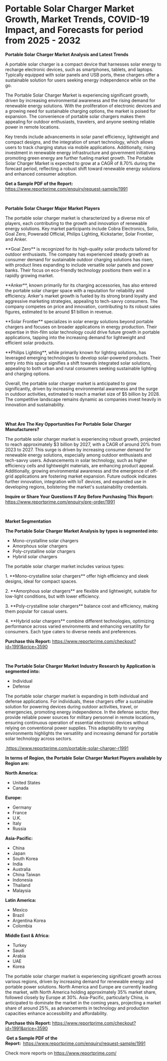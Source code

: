 <p><h1>Portable Solar Charger Market Growth, Market Trends, COVID-19 Impact, and Forecasts for period from 2025 - 2032</h1></p><p><strong>Portable Solar Charger Market Analysis and Latest Trends</strong></p>
<p><p>A portable solar charger is a compact device that harnesses solar energy to recharge electronic devices, such as smartphones, tablets, and laptops. Typically equipped with solar panels and USB ports, these chargers offer a sustainable solution for users seeking energy independence while on the go.</p><p>The Portable Solar Charger Market is experiencing significant growth, driven by increasing environmental awareness and the rising demand for renewable energy solutions. With the proliferation of electronic devices and a growing need for sustainable charging options, the market is poised for expansion. The convenience of portable solar chargers makes them appealing for outdoor enthusiasts, travelers, and anyone seeking reliable power in remote locations. </p><p>Key trends include advancements in solar panel efficiency, lightweight and compact designs, and the integration of smart technology, which allows users to track charging status via mobile applications. Additionally, rising investment in renewable energy infrastructure and government initiatives promoting green energy are further fueling market growth. The Portable Solar Charger Market is expected to grow at a CAGR of 8.70% during the forecast period, reflecting a robust shift toward renewable energy solutions and enhanced consumer adoption.</p></p>
<p><strong>Get a Sample PDF of the Report:&nbsp;</strong> <a href="https://www.reportprime.com/enquiry/request-sample/1991?utm_campaign=2960&utm_medium=2&utm_source=Github&utm_content=ia&utm_term=18032025&utm_id=portable-solar-charger">https://www.reportprime.com/enquiry/request-sample/1991</a></p>
<p>&nbsp;</p>
<p><strong>Portable Solar Charger Major Market Players</strong></p>
<p><p>The portable solar charger market is characterized by a diverse mix of players, each contributing to the growth and innovation of renewable energy solutions. Key market participants include Cobra Electronics, Solio, Goal Zero, Poweradd Official, Philips Lighting, Kickstarter, Solar Frontier, and Anker.</p><p>**Goal Zero** is recognized for its high-quality solar products tailored for outdoor enthusiasts. The company has experienced steady growth as consumer demand for sustainable outdoor charging solutions has risen, with product lines expanding to include versatile solar panels and power banks. Their focus on eco-friendly technology positions them well in a rapidly growing market.</p><p>**Anker**, known primarily for its charging accessories, has also entered the portable solar charger space with a reputation for reliability and efficiency. Anker's market growth is fueled by its strong brand loyalty and aggressive marketing strategies, appealing to tech-savvy consumers. The company competes on price and innovation, contributing to its robust sales figures, estimated to be around $1 billion in revenue.</p><p>**Solar Frontier** specializes in solar energy solutions beyond portable chargers and focuses on broader applications in energy production. Their expertise in thin-film solar technology could drive future growth in portable applications, tapping into the increasing demand for lightweight and efficient solar products.</p><p>**Philips Lighting**, while primarily known for lighting solutions, has leveraged emerging technologies to develop solar-powered products. Their entry into this space signifies a shift towards integrated solar solutions, appealing to both urban and rural consumers seeking sustainable lighting and charging options.</p><p>Overall, the portable solar charger market is anticipated to grow significantly, driven by increasing environmental awareness and the surge in outdoor activities, estimated to reach a market size of $5 billion by 2028. The competitive landscape remains dynamic as companies invest heavily in innovation and sustainability.</p></p>
<p>&nbsp;</p>
<p><strong>What Are The Key Opportunities For Portable Solar Charger Manufacturers?</strong></p>
<p><p>The portable solar charger market is experiencing robust growth, projected to reach approximately $3 billion by 2027, with a CAGR of around 20% from 2023 to 2027. This surge is driven by increasing consumer demand for renewable energy solutions, especially among outdoor enthusiasts and tech-savvy users. Advancements in solar technology, such as higher efficiency cells and lightweight materials, are enhancing product appeal. Additionally, growing environmental awareness and the emergence of off-grid applications are fostering market expansion. Future outlook indicates further innovation, integration with IoT devices, and expanded use in developing regions, bolstering the market's sustainability credentials.</p></p>
<p><strong>Inquire or Share Your Questions If Any Before Purchasing This Report:</strong> <a href="https://www.reportprime.com/enquiry/pre-order/1991?utm_campaign=2960&utm_medium=2&utm_source=Github&utm_content=ia&utm_term=18032025&utm_id=portable-solar-charger">https://www.reportprime.com/enquiry/pre-order/1991</a></p>
<p>&nbsp;</p>
<p><strong>Market Segmentation</strong></p>
<p><strong>The Portable Solar Charger Market Analysis by types is segmented into:</strong></p>
<p><ul><li>Mono-crystalline solar chargers</li><li>Amorphous solar chargers</li><li>Poly-crystalline solar chargers</li><li>Hybrid solar chargers</li></ul></p>
<p><p>The portable solar charger market includes various types: </p><p>1. **Mono-crystalline solar chargers** offer high efficiency and sleek designs, ideal for compact spaces.</p><p>2. **Amorphous solar chargers** are flexible and lightweight, suitable for low-light conditions, but with lower efficiency.</p><p>3. **Poly-crystalline solar chargers** balance cost and efficiency, making them popular for casual users.</p><p>4. **Hybrid solar chargers** combine different technologies, optimizing performance across varied environments and enhancing versatility for consumers. Each type caters to diverse needs and preferences.</p></p>
<p><strong>Purchase this Report:&nbsp;</strong><a href="https://www.reportprime.com/checkout?id=1991&price=3590&utm_campaign=2960&utm_medium=2&utm_source=Github&utm_content=ia&utm_term=18032025&utm_id=portable-solar-charger">https://www.reportprime.com/checkout?id=1991&price=3590</a></p>
<p>&nbsp;</p>
<p><strong>The Portable Solar Charger Market Industry Research by Application is segmented into:</strong></p>
<p><ul><li>Individual</li><li>Defense</li></ul></p>
<p><p>The portable solar charger market is expanding in both individual and defense applications. For individuals, these chargers offer a sustainable solution for powering devices during outdoor activities, travel, or emergencies, promoting energy independence. In the defense sector, they provide reliable power sources for military personnel in remote locations, ensuring continuous operation of essential electronic devices without relying on conventional power supplies. This adaptability to varying environments highlights the versatility and increasing demand for portable solar technology across sectors.</p></p>
<p><a href="https://www.reportprime.com/portable-solar-charger-r1991?utm_campaign=2960&utm_medium=2&utm_source=Github&utm_content=ia&utm_term=18032025&utm_id=portable-solar-charger">&nbsp;https://www.reportprime.com/portable-solar-charger-r1991</a></p>
<p><strong>In terms of Region, the Portable Solar Charger Market Players available by Region are:</strong></p>
<p>
    <p> <strong> North America: </strong>
        <ul>
            <li>United States</li>
            <li>Canada</li>
        </ul>
        </p> 
    <p> <strong> Europe: </strong>
        <ul>
            <li>Germany</li>
            <li>France</li>
            <li>U.K.</li>
            <li>Italy</li>
            <li>Russia</li>
        </ul>
        </p> 
    <p> <strong> Asia-Pacific: </strong>
        <ul>
            <li>China</li>
            <li>Japan</li>
            <li>South Korea</li>
            <li>India</li>
            <li>Australia</li>
            <li>China Taiwan</li>
            <li>Indonesia</li>
            <li>Thailand</li>
            <li>Malaysia</li>
        </ul>
        </p> 
    <p> <strong> Latin America: </strong>
        <ul>
            <li>Mexico</li>
            <li>Brazil</li>
            <li>Argentina Korea</li>
            <li>Colombia</li>
        </ul>
        </p> 
    <p> <strong> Middle East & Africa: </strong>
        <ul>
            <li>Turkey</li>
            <li>Saudi</li>
            <li>Arabia</li>
            <li>UAE</li>
            <li>Korea</li>
        </ul>
    </p>
    </p>
<p><p>The portable solar charger market is experiencing significant growth across various regions, driven by increasing demand for renewable energy and portable power solutions. North America and Europe are currently leading the market, with North America holding approximately 35% market share, followed closely by Europe at 30%. Asia-Pacific, particularly China, is anticipated to dominate the market in the coming years, projecting a market share of around 25%, as advancements in technology and production capacities enhance accessibility and affordability.</p></p>
<p><strong>Purchase this Report: </strong><a href="https://www.reportprime.com/checkout?id=1991&price=3590&utm_campaign=2960&utm_medium=2&utm_source=Github&utm_content=ia&utm_term=18032025&utm_id=portable-solar-charger">https://www.reportprime.com/checkout?id=1991&price=3590</a></p>
<p>&nbsp;<strong>Get a Sample PDF of the Report:&nbsp;&nbsp;</strong><a href="https://www.reportprime.com/enquiry/request-sample/1991?utm_campaign=2960&utm_medium=2&utm_source=Github&utm_content=ia&utm_term=18032025&utm_id=portable-solar-charger">https://www.reportprime.com/enquiry/request-sample/1991</a></p>
<p><strong></strong></p>
<p>Check more reports on <a href="https://www.reportprime.com/?utm_campaign=2960&utm_medium=2&utm_source=Github&utm_content=ia&utm_term=18032025&utm_id=portable-solar-charger">https://www.reportprime.com/</a></p>